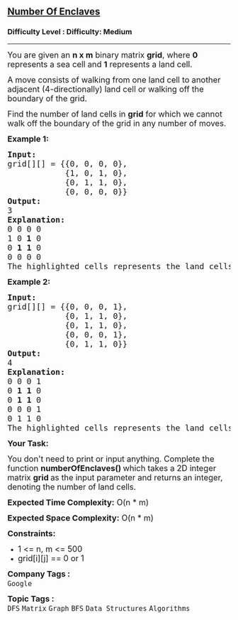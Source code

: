 <h2><a href="https://www.geeksforgeeks.org/problems/number-of-enclaves/1?page=1&category=DFS&difficulty=Medium&sortBy=submissions">Number Of Enclaves</a></h2><h3>Difficulty Level : Difficulty: Medium</h3><hr><div class="problems_problem_content__Xm_eO"><p><span style="font-size: 18px;">You are given an <strong>n&nbsp;x m</strong>&nbsp;binary matrix <strong>grid</strong>, where <strong>0</strong> represents a sea cell and <strong>1</strong> represents a land cell.</span></p>
<p><span style="font-size: 18px;">A move consists of walking from one land cell to another adjacent (4-directionally) land cell or walking off the boundary of the grid.</span></p>
<p><span style="font-size: 18px;">Find the number of land cells in <strong>grid</strong> for which we cannot walk off the boundary of the grid in any number of moves.</span></p>
<p><strong><span style="font-size: 18px;">Example 1:</span></strong></p>
<pre><span style="font-size: 18px;"><strong>Input:</strong></span>
<span style="font-size: 18px;">grid[][] = {{0, 0, 0, 0},
            {1, 0, 1, 0},
            {0, 1, 1, 0},
            {0, 0, 0, 0}}</span>
<span style="font-size: 18px;"><strong>Output:</strong></span>
<span style="font-size: 18px;">3</span>
<span style="font-size: 18px;"><strong>Explanation:</strong></span>
<span style="font-size: 18px;">0 0 0 0
1 0 <strong>1</strong> 0
0 <strong>1</strong> <strong>1</strong> 0
0 0 0 0</span>
<span style="font-size: 18px;">The highlighted cells represents the land cells.</span>
</pre>
<p><strong><span style="font-size: 18px;">Example 2:</span></strong></p>
<pre><span style="font-size: 18px;"><strong>Input:</strong></span>
<span style="font-size: 18px;">grid[][] = {{0, 0, 0, 1},
            {0, 1, 1, 0},
            {0, 1, 1, 0},
            {0, 0, 0, 1},
            {0, 1, 1, 0}}</span>
<span style="font-size: 18px;"><strong>Output:</strong></span>
<span style="font-size: 18px;">4</span>
<span style="font-size: 18px;"><strong>Explanation:</strong></span>
<span style="font-size: 18px;">0 0 0 1
0 <strong>1</strong> <strong>1</strong> 0
0 <strong>1</strong> <strong>1</strong> 0
0 0 0 1
0 1 1 0</span>
<span style="font-size: 18px;">The highlighted cells represents the land cells.</span></pre>
<p><strong><span style="font-size: 18px;">Your Task:</span></strong></p>
<p><span style="font-size: 18px;">You don't need to print or input anything. Complete the function <strong>numberOfEnclaves()&nbsp;</strong>which takes a 2D integer matrix <strong>grid&nbsp;</strong>as the input parameter and returns an integer, denoting the number of land cells.</span></p>
<p><span style="font-size: 18px;"><strong>Expected Time Complexity:</strong> O(n * m)</span></p>
<p><span style="font-size: 18px;"><strong>Expected Space Complexity:</strong> O(n * m)</span></p>
<p><strong><span style="font-size: 18px;">Constraints:</span></strong></p>
<ul>
<li><span style="font-size: 18px;">1 &lt;= n, m &lt;= 500</span></li>
<li><span style="font-size: 18px;">grid[i][j] == 0 or 1</span></li>
</ul></div><p><span style=font-size:18px><strong>Company Tags : </strong><br><code>Google</code>&nbsp;<br><p><span style=font-size:18px><strong>Topic Tags : </strong><br><code>DFS</code>&nbsp;<code>Matrix</code>&nbsp;<code>Graph</code>&nbsp;<code>BFS</code>&nbsp;<code>Data Structures</code>&nbsp;<code>Algorithms</code>&nbsp;
